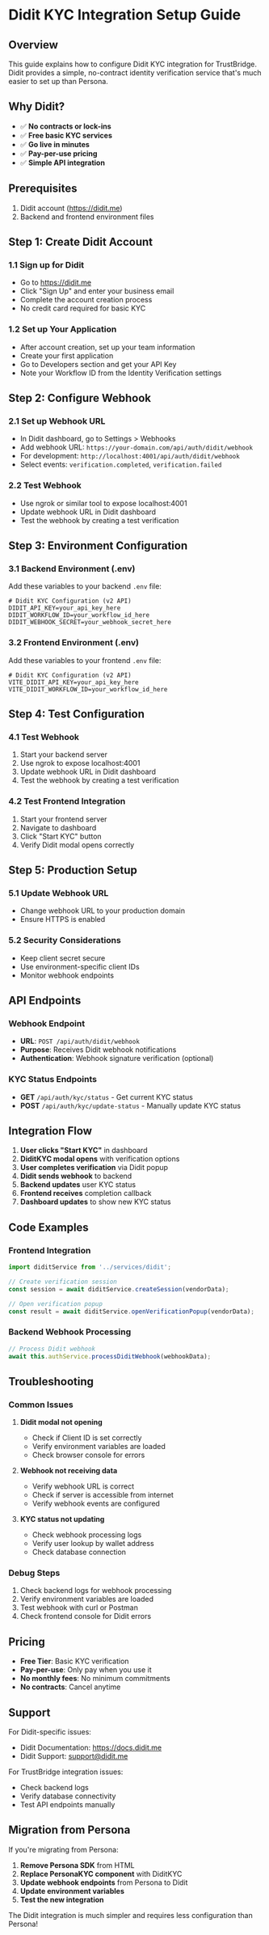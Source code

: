 # Didit KYC Integration Setup Guide

## Overview
This guide explains how to configure Didit KYC integration for TrustBridge. Didit provides a simple, no-contract identity verification service that's much easier to set up than Persona.

## Why Didit?
- ✅ **No contracts or lock-ins**
- ✅ **Free basic KYC services**
- ✅ **Go live in minutes**
- ✅ **Pay-per-use pricing**
- ✅ **Simple API integration**

## Prerequisites
1. Didit account (https://didit.me)
2. Backend and frontend environment files

## Step 1: Create Didit Account

### 1.1 Sign up for Didit
- Go to https://didit.me
- Click "Sign Up" and enter your business email
- Complete the account creation process
- No credit card required for basic KYC

### 1.2 Set up Your Application
- After account creation, set up your team information
- Create your first application
- Go to Developers section and get your API Key
- Note your Workflow ID from the Identity Verification settings

## Step 2: Configure Webhook

### 2.1 Set up Webhook URL
- In Didit dashboard, go to Settings > Webhooks
- Add webhook URL: `https://your-domain.com/api/auth/didit/webhook`
- For development: `http://localhost:4001/api/auth/didit/webhook`
- Select events: `verification.completed`, `verification.failed`

### 2.2 Test Webhook
- Use ngrok or similar tool to expose localhost:4001
- Update webhook URL in Didit dashboard
- Test the webhook by creating a test verification

## Step 3: Environment Configuration

### 3.1 Backend Environment (.env)
Add these variables to your backend `.env` file:

```env
# Didit KYC Configuration (v2 API)
DIDIT_API_KEY=your_api_key_here
DIDIT_WORKFLOW_ID=your_workflow_id_here
DIDIT_WEBHOOK_SECRET=your_webhook_secret_here
```

### 3.2 Frontend Environment (.env)
Add these variables to your frontend `.env` file:

```env
# Didit KYC Configuration (v2 API)
VITE_DIDIT_API_KEY=your_api_key_here
VITE_DIDIT_WORKFLOW_ID=your_workflow_id_here
```

## Step 4: Test Configuration

### 4.1 Test Webhook
1. Start your backend server
2. Use ngrok to expose localhost:4001
3. Update webhook URL in Didit dashboard
4. Test the webhook by creating a test verification

### 4.2 Test Frontend Integration
1. Start your frontend server
2. Navigate to dashboard
3. Click "Start KYC" button
4. Verify Didit modal opens correctly

## Step 5: Production Setup

### 5.1 Update Webhook URL
- Change webhook URL to your production domain
- Ensure HTTPS is enabled

### 5.2 Security Considerations
- Keep client secret secure
- Use environment-specific client IDs
- Monitor webhook endpoints

## API Endpoints

### Webhook Endpoint
- **URL**: `POST /api/auth/didit/webhook`
- **Purpose**: Receives Didit webhook notifications
- **Authentication**: Webhook signature verification (optional)

### KYC Status Endpoints
- **GET** `/api/auth/kyc/status` - Get current KYC status
- **POST** `/api/auth/kyc/update-status` - Manually update KYC status

## Integration Flow

1. **User clicks "Start KYC"** in dashboard
2. **DiditKYC modal opens** with verification options
3. **User completes verification** via Didit popup
4. **Didit sends webhook** to backend
5. **Backend updates** user KYC status
6. **Frontend receives** completion callback
7. **Dashboard updates** to show new KYC status

## Code Examples

### Frontend Integration
```typescript
import diditService from '../services/didit';

// Create verification session
const session = await diditService.createSession(vendorData);

// Open verification popup
const result = await diditService.openVerificationPopup(vendorData);
```

### Backend Webhook Processing
```typescript
// Process Didit webhook
await this.authService.processDiditWebhook(webhookData);
```

## Troubleshooting

### Common Issues

1. **Didit modal not opening**
   - Check if Client ID is set correctly
   - Verify environment variables are loaded
   - Check browser console for errors

2. **Webhook not receiving data**
   - Verify webhook URL is correct
   - Check if server is accessible from internet
   - Verify webhook events are configured

3. **KYC status not updating**
   - Check webhook processing logs
   - Verify user lookup by wallet address
   - Check database connection

### Debug Steps

1. Check backend logs for webhook processing
2. Verify environment variables are loaded
3. Test webhook with curl or Postman
4. Check frontend console for Didit errors

## Pricing

- **Free Tier**: Basic KYC verification
- **Pay-per-use**: Only pay when you use it
- **No monthly fees**: No minimum commitments
- **No contracts**: Cancel anytime

## Support

For Didit-specific issues:
- Didit Documentation: https://docs.didit.me
- Didit Support: support@didit.me

For TrustBridge integration issues:
- Check backend logs
- Verify database connectivity
- Test API endpoints manually

## Migration from Persona

If you're migrating from Persona:

1. **Remove Persona SDK** from HTML
2. **Replace PersonaKYC component** with DiditKYC
3. **Update webhook endpoints** from Persona to Didit
4. **Update environment variables**
5. **Test the new integration**

The Didit integration is much simpler and requires less configuration than Persona!
